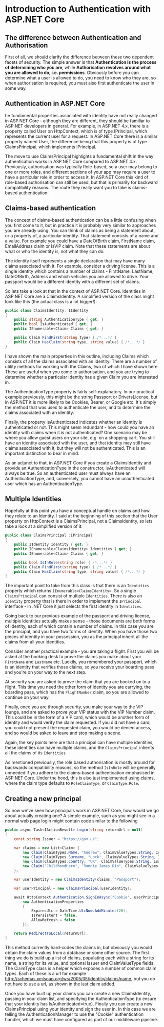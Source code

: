 # Introduction to Authentication with ASP.NET Core

## The difference between Authentication and Authorisation

First of all, we should clarify the difference between these two dependent facets of security. The simple answer is that **Authentication is the process of determining who you are**, while **Authorisation revolves around what you are allowed to do, i.e. permissions**. Obviously before you can determine what a user is allowed to do, you need to know who they are, so when authorisation is required, you must also first authenticate the user in some way.

## Authentication in ASP.NET Core
he fundamental properties associated with identity have not really changed in ASP.NET Core - although they are different, they should be familiar to ASP.NET developers in general. For example, in ASP.NET 4.x, there is a property called User on HttpContext, which is of type IPrincipal, which represents the current user for a request. In ASP.NET Core there is a similar property named User, the difference being that this property is of type ClaimsPrincipal, which implements IPrincipal.

The move to use ClaimsPrincipal highlights a fundamental shift in the way authentication works in ASP.NET Core compared to ASP.NET 4.x. Previously, authorisation was typically Role-based, so a user may belong to one or more roles, and different sections of your app may require a user to have a particular role in order to access it. In ASP.NET Core this kind of role-based authorisation can still be used, but that is primarily for backward compatibility reasons. The route they really want you to take is claims-based authentication.

## Claims-based authentication

The concept of claims-based authentication can be a little confusing when you first come to it, but in practice it is probably very similar to approaches you are already using. You can think of claims as being a statement about, or a property of, a particular identity. That statement consists of a name and a value. For example you could have a DateOfBirth claim, FirstName claim, EmailAddress claim or IsVIP claim. Note that these statements are about what or who the identity is, not what they can do.

The identity itself represents a single declaration that may have many claims associated with it. For example, consider a driving license. This is a single identity which contains a number of claims - FirstName, LastName, DateOfBirth, Address and which vehicles you are allowed to drive. Your passport would be a different identity with a different set of claims.

So lets take a look at that in the context of ASP.NET Core. Identities in ASP.NET Core are a ClaimsIdentity. A simplified version of the class might look like this (the actual class is a lot bigger!):

```csharp
public class ClaimsIdentity: IIdentity
{
    public string AuthenticationType { get; }
    public bool IsAuthenticated { get; }
    public IEnumerable<Claim> Claims { get; }

    public Claim FindFirst(string type) { /*...*/ }
    public Claim HasClaim(string type, string value) { /*...*/ }
}
```

I have shown the main properties in this outline, including Claims which consists of all the claims associated with an identity. There are a number of utility methods for working with the Claims, two of which I have shown here. These are useful when you come to authorisation, and you are trying to determine whether a particular Identity has a given Claim you are interested in.

The AuthenticationType property is fairly self-explanatory. In our practical example previously, this might be the string Passport or DriversLicense, but in ASP.NET it is more likely to be Cookies, Bearer, or Google etc. It's simply the method that was used to authenticate the user, and to determine the claims associated with an identity.

Finally, the property IsAuthenticated indicates whether an identity is authenticated or not. This might seem redundant - how could you have an identity with claims when it is not authenticated? One scenario may be where you allow guest users on your site, e.g. on a shopping cart. You still have an identity associated with the user, and that identity may still have claims associated with it, but they will not be authenticated. This is an important distinction to bear in mind.

As an adjunct to that, in ASP.NET Core if you create a ClaimsIdentity and provide an AuthenticationType in the constructor, IsAuthenticated will always be true. So an authenticated user must always have an AuthenticationType, and, conversely, you cannot have an unauthenticated user which has an AuthenticationType.

## Multiple Identities
Hopefully at this point you have a conceptual handle on claims and how they relate to an Identity. I said at the beginning of this section that the User property on HttpContext is a ClaimsPrincipal, not a ClaimsIdentity, so lets take a look at a simplified version of it:

```csharp
public class ClaimsPrincipal :IPrincipal
{
    public IIdentity Identity { get; }
    public IEnumerable<ClaimsIdentity> Identities { get; }
    public IEnumerable<Claim> Claims { get; }

    public bool IsInRole(string role) { /*...*/ }
    public Claim FindFirst(string type) { /*...*/ }
    public Claim HasClaim(string type, string value) { /*...*/ }
}
```

The important point to take from this class is that there is an `Identities` property which returns `IEnumerable<ClaimsIdentity>`. So a single `ClaimsPrincipal` can consist of multiple `Identities`. There is also an `Identity` property that is there in order to implement the `IPrincipal` interface - in .NET Core it just selects the first identity in `Identities`.

Going back to our previous example of the passport and driving license, multiple identities actually makes sense - those documents are both forms of identity, each of which contain a number of claims. In this case you are the principal, and you have two forms of identity. When you have those two pieces of identity in your possession, you as the principal inherit all the claims from all your identities.

Consider another practical example - you are taking a flight. First you will be asked at the booking desk to prove the claims you make about your `FirstName` and `LastName` etc. Luckily, you remembered your passport, which is an identity that verifies those claims, so you receive your boarding pass and you're on your way to the next step.

At security you are asked to prove the claim that you are booked on to a flight. This time you need the other form of identity you are carrying, the boarding pass, which has the `FlightNumber` claim, so you are allowed to continue on your way.

Finally, once you are through security, you make your way to the VIP lounge, and are asked to prove your VIP status with the VIP Number claim. This could be in the form of a VIP card, which would be another form of identity and would verify the claim requested. If you did not have a card, you could not present the requested claim, you would be denied access, and so would be asked to leave and stop making a scene.

Again, the key points here are that a principal can have multiple identities, these identities can have multiple claims, and the `ClaimsPrincipal` inherits all the claims of its `Identities`.

As mentioned previously, the role based authorisation is mostly around for backwards compatibility reasons, so the method `IsInRole` will be generally unneeded if you adhere to the claims-based authentication emphasised in ASP.NET Core. Under the hood, this is also just implemented using claims, where the claim type defaults to `RoleClaimType`, or `ClaimType.Role`.

## Creating a new principal
So now we've seen how principals work in ASP.NET Core, how would we go about actually creating one? A simple example, such as you might see in a normal web page login might contain code similar to the following

```csharp
public async Task<IActionResult> Login(string returnUrl = null)
{
    const string Issuer = "https://gov.uk";

    var claims = new List<Claim> {
        new Claim(ClaimTypes.Name, "Andrew", ClaimValueTypes.String, Issuer),
        new Claim(ClaimTypes.Surname, "Lock", ClaimValueTypes.String, Issuer),
        new Claim(ClaimTypes.Country, "UK", ClaimValueTypes.String, Issuer),
        new Claim("ChildhoodHero", "Ronnie James Dio", ClaimValueTypes.String)
    };

    var userIdentity = new ClaimsIdentity(claims, "Passport");

    var userPrincipal = new ClaimsPrincipal(userIdentity);

    await HttpContext.Authentication.SignInAsync("Cookie", userPrincipal,
        new AuthenticationProperties
        {
            ExpiresUtc = DateTime.UtcNow.AddMinutes(20),
            IsPersistent = false,
            AllowRefresh = false
        });

    return RedirectToLocal(returnUrl);
}
```

This method currently hard-codes the claims in, but obviously you would obtain the claim values from a database or some other source. The first thing we do is build up a list of claims, populating each with a string for its name, a string for its value, and optional Issuer and ClaimValueType fields. The ClaimType class is a helper which exposes a number of common claim types. Each of these is a url for example http://schemas.xmlsoap.org/ws/2005/05/identity/claims/name, but you do not have to use a url, as shown in the last claim added.

Once you have built up your claims you can create a new ClaimsIdentity, passing in your claim list, and specifying the AuthenticationType (to ensure that your identity has IsAuthenticated=true). Finally you can create a new ClaimsPrincipal using your identity and sign the user in. In this case we are telling the AuthenticationManager to use the "Cookie" authentication handler, which we must have configured as part of our middleware pipeline.